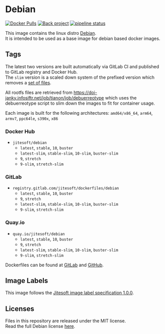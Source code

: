 # Debian

[![Docker Pulls](https://img.shields.io/docker/pulls/jitesoft/debian.svg)](https://hub.docker.com/r/jitesoft/debian)
[![Back project](https://img.shields.io/badge/Open%20Collective-Tip%20the%20devs!-blue.svg)](https://opencollective.com/jitesoft-open-source)
[![pipeline status](https://gitlab.com/jitesoft/dockerfiles/debian/badges/master/pipeline.svg)](https://gitlab.com/jitesoft/dockerfiles/debian/commits/master)

This image contains the linux distro [Debian](https://www.debian.org).  
It is intended to be used as a base image for debian based docker images.

## Tags

The latest two versions are built automatically via GitLab CI and published to GitLab registry and Docker Hub.  
The `slim` version is a scaled down system of the prefixed version 
which removes a [set of files](https://github.com/debuerreotype/debuerreotype/blob/master/scripts/.slimify-excludes).  

All rootfs files are retrieved from https://doi-janky.infosiftr.net/job/tianon/job/debuerreotype which uses the debuerreotype script
to slim down the images to fit for container usage.

Each image is built for the following architectures: `amd64/x86_64`, `arm64`, `armv7`, `ppc64le`, `s390x`, `x86`

### Docker Hub

* `jitesoft/debian`
    * `latest`, `stable`, `10`, `buster`
    * `latest-slim`, `stable-slim`, `10-slim`, `buster-slim`
    * `9`, `stretch`
    * `9-slim`, `stretch-slim`

### GitLab

* `registry.gitlab.com/jitesoft/dockerfiles/debian`
    * `latest`, `stable`, `10`, `buster`
    * `9`, `stretch`
    * `latest-slim`, `stable-slim`, `10-slim`, `buster-slim`
    * `9-slim`, `stretch-slim`

### Quay.io

* `quay.io/jitesoft/debian`
    * `latest`, `stable`, `10`, `buster`
    * `9`, `stretch`
    * `latest-slim`, `stable-slim`, `10-slim`, `buster-slim`
    * `9-slim`, `stretch-slim`

Dockerfiles can be found at [GitLab](https://gitlab.com/jitesoft/dockerfiles/debian/) and [GitHub](https://github.com/jitesoft/docker-debian).

## Image Labels

This image follows the [Jitesoft image label specification 1.0.0](https://gitlab.com/snippets/1866155).

## Licenses

Files in this repository are released under the MIT license.  
Read the full Debian license [here](https://www.debian.org/legal/licenses/).  
